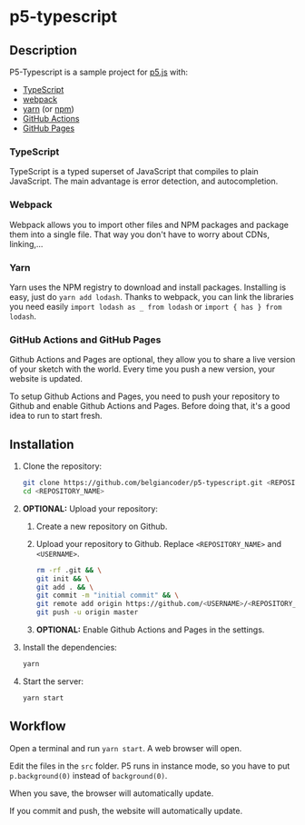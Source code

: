 # p5-typescript

## Description

P5-Typescript is a sample project for [p5.js](https://p5js.org/) with:

-   [TypeScript](https://www.typescriptlang.org/)
-   [webpack](https://webpack.js.org/)
-   [yarn](https://yarnpkg.com/en/docs/install) (or [npm](https://www.npmjs.com/))
-   [GitHub Actions](https://github.com/features/actions)
-   [GitHub Pages](https://pages.github.com/)

### TypeScript

TypeScript is a typed superset of JavaScript that compiles to plain JavaScript. The main advantage is error detection, and autocompletion.

### Webpack

Webpack allows you to import other files and NPM packages and package them into a single file. That way you don't have to worry about CDNs, linking,...

### Yarn

Yarn uses the NPM registry to download and install packages. Installing is easy, just do `yarn add lodash`. Thanks to webpack, you can link the libraries you need easily `import lodash as _ from lodash` or `import { has } from lodash`.

### GitHub Actions and GitHub Pages

Github Actions and Pages are optional, they allow you to share a live version of your sketch with the world. Every time you push a new version, your website is updated.

To setup Github Actions and Pages, you need to push your repository to Github and enable Github Actions and Pages. Before doing that, it's a good idea to run to start fresh.

## Installation

1. Clone the repository:

    ```bash
    git clone https://github.com/belgiancoder/p5-typescript.git <REPOSITORY_NAME>
    cd <REPOSITORY_NAME>
    ```

1. **OPTIONAL:** Upload your repository:

    1. Create a new repository on Github.

    1. Upload your repository to Github. Replace `<REPOSITORY_NAME>` and `<USERNAME>`.

        ```bash
        rm -rf .git && \
        git init && \
        git add . && \
        git commit -m "initial commit" && \
        git remote add origin https://github.com/<USERNAME>/<REPOSITORY_NAME>.git && \
        git push -u origin master
        ```

    1. **OPTIONAL:** Enable Github Actions and Pages in the settings.

1. Install the dependencies:

    ```bash
    yarn
    ```

1. Start the server:

    ```bash
    yarn start
    ```

## Workflow

Open a terminal and run `yarn start`. A web browser will open.

Edit the files in the `src` folder. P5 runs in instance mode, so you have to put `p.background(0)` instead of `background(0)`.

When you save, the browser will automatically update.

If you commit and push, the website will automatically update.

